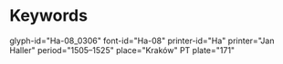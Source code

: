 # Keywords
glyph-id="Ha-08_0306"
font-id="Ha-08"
printer-id="Ha"
printer="Jan Haller"
period="1505–1525"
place="Kraków"
PT plate="171"

